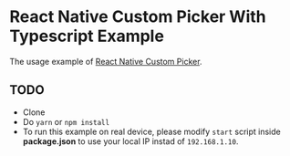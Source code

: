 # React Native Custom Picker With Typescript Example

The usage example of [React Native Custom Picker](https://github.com/budiadiono/react-native-custom-picker).

## TODO

* Clone
* Do `yarn` or `npm install`
* To run this example on real device, please modify `start` script inside **package.json** to use your local IP instad of `192.168.1.10`.